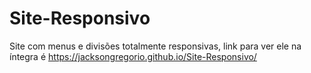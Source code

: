 # Site-Responsivo
Site com menus e divisões totalmente responsivas, link para ver ele na íntegra é https://jacksongregorio.github.io/Site-Responsivo/ 
